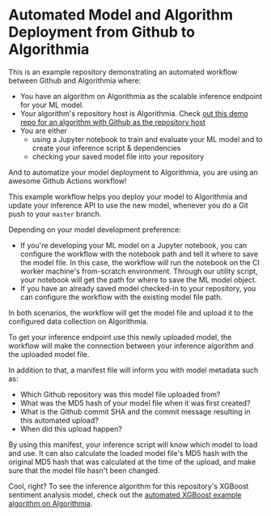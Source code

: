 # Automated Model and Algorithm Deployment from Github to Algorithmia

This is an example repository demonstrating an automated workflow between Github and Algorithmia where:
- You have an algorithm on Algorithmia as the scalable inference endpoint for your ML model. 
- Your algorithm's repository host is Algorithmia. Check [out this demo repo for an algorithm with Github as the repository host](https://github.com/algorithmiaio/githubactions-modeldeployment-demo-githubalgo.git)
- You are either 
  - using a Jupyter notebook to train and evaluate your ML model and to create your inference script & dependencies
  - checking your saved model file into your repository

And to automatize your model deployment to Algorithmia, you are using an awesome Github Actions workflow!

This example workflow helps you deploy your model to Algorithmia and update your inference API to use the new model, whenever you do a Git push to your `master` branch. 

Depending on your model development preference:
  - If you're developing your ML model on a Jupyter notebook, you can configure the workflow with the notebook path and tell it where to save the model file. In this case, the workflow will run the notebook on the CI worker machine's from-scratch environment. Through our utility script, your notebook will get the path for where to save the ML model object. 
  - If you have an already saved model checked-in to your repository, you can configure the workflow with the existing model file path.
  
In both scenarios, the workflow will get the model file and upload it to the configured data collection on Algorithmia. 

To get your inference endpoint use this newly uploaded model, the workflow will make the connection between your inference algorithm and the uploaded model file. 

In addition to that, a manifest file will inform you with model metadata such as:
- Which Github repository was this model file uploaded from?
- What was the MD5 hash of your model file when it was first created?
- What is the Github commit SHA and the commit message resulting in this automated upload?
- When did this upload happen?

By using this manifest, your inference script will know which model to load and use. It can also calculate the loaded model file's MD5 hash with the original MD5 hash that was calculated at the time of the upload, and make sure that the model file hasn't been changed.  

Cool, right? To see the inference algorithm for this repository's XGBoost sentiment analysis model, check out the [automated XGBoost example algorithm on Algorithmia](https://algorithmia.com/algorithms/asli/xgboost_automated).
